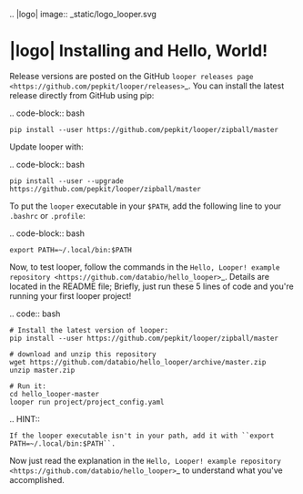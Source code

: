 .. |logo| image:: _static/logo_looper.svg

|logo| Installing and Hello, World!
=====================================

Release versions are posted on the GitHub `looper releases page <https://github.com/pepkit/looper/releases>`_. You can install the latest release directly from GitHub using pip:

.. code-block:: bash

	pip install --user https://github.com/pepkit/looper/zipball/master


Update looper with:

.. code-block:: bash

	pip install --user --upgrade https://github.com/pepkit/looper/zipball/master


To put the ``looper`` executable in your ``$PATH``, add the following line to your ``.bashrc`` or ``.profile``:

.. code-block:: bash

	export PATH=~/.local/bin:$PATH


Now, to test looper, follow the commands in the `Hello, Looper! example repository <https://github.com/databio/hello_looper>`_. Details are located in the README file; Briefly, just run these 5 lines of code and you're running your first looper project!

.. code:: bash

	# Install the latest version of looper:
	pip install --user https://github.com/pepkit/looper/zipball/master

	# download and unzip this repository
	wget https://github.com/databio/hello_looper/archive/master.zip
	unzip master.zip

	# Run it:
	cd hello_looper-master
	looper run project/project_config.yaml


.. HINT::

	If the looper executable isn't in your path, add it with ``export PATH=~/.local/bin:$PATH``.

Now just read the explanation in the `Hello, Looper! example repository <https://github.com/databio/hello_looper>`_ to understand what you've accomplished.
